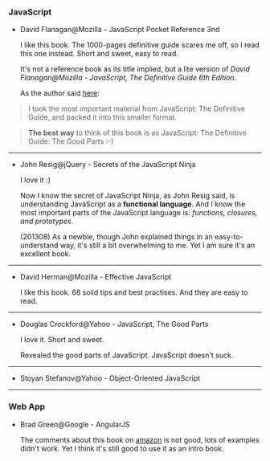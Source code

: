 

### JavaScript

- David Flanagan@Mozilla - JavaScript Pocket Reference 3nd

	I like this book. The 1000-pages definitive guide scares me off, so I read this one instead. Short and sweet, easy to read.
	
	It's not a reference book as its title implied, but a lite version of *David Flanagan@Mozilla - JavaScript, The Definitive Guide 6th Edition*. 
	
	As the author said [here](http://www.amazon.com/review/R16NA5BO6HS8LF/ref=cm_cr_dp_cmt?ie=UTF8&ASIN=1449316859&channel=detail-glance&nodeID=283155&store=books#MxQT2LGVEBUH5):

> I took the most important material from JavaScript: The Definitive Guide, and packed it into this smaller format. 

> **The best way** to think of this book is as JavaScript: The Definitive Guide: The Good Parts :-)

---

- John Resig@jQuery - Secrets of the JavaScript Ninja

	I love it :)
	
	Now I know the secret of JavaScript Ninja, as John Resig said, is understanding JavaScript as a **functional language**. And I know the most important parts of the JavaScript language is: *functions, closures, and prototypes*.

	(201308) As a newbie, though John explained things in an easy-to-understand way, it's still a bit overwhelming to me. Yet I am sure it's an excellent book.
	
---

- David Herman@Mozilla - Effective JavaScript

	I like this book. 68 solid tips and best practises. And they are easy to read.
	
---

- Douglas Crockford@Yahoo - JavaScript, The Good Parts

	I love it. Short and sweet.
	
	Revealed the good parts of JavaScript. JavaScript doesn't suck.
	
---

- Stoyan Stefanov@Yahoo - Object-Oriented JavaScript

---

### Web App

- Brad Green@Google - AngularJS

	The comments about this book on [amazon](http://www.amazon.com/dp/1449344852) is not good, lots of examples didn't work. Yet I think it's still good to use it as an intro book.